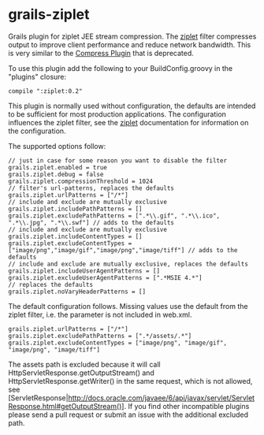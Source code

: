 grails-ziplet
=============

Grails plugin for ziplet JEE stream compression. The [ziplet](https://github.com/ziplet/ziplet) filter
compresses output to improve client performance and reduce network bandwidth. This is very similar to the
[Compress Plugin](http://grails.org/plugin/compress) that is deprecated.

To use this plugin add the following to your BuildConfig.groovy in the "plugins" closure:
```
compile ":ziplet:0.2"
```

This plugin is normally used without configuration, the defaults are intended to be
sufficient for most production applications. The configuration influences the ziplet
filter, see the [ziplet](https://github.com/ziplet/ziplet) documentation for information
on the configuration.

The supported options follow:

```
// just in case for some reason you want to disable the filter
grails.ziplet.enabled = true
grails.ziplet.debug = false
grails.ziplet.compressionThreshold = 1024
// filter's url-patterns, replaces the defaults
grails.ziplet.urlPatterns = ["/*"]
// include and exclude are mutually exclusive
grails.ziplet.includePathPatterns = []
grails.ziplet.excludePathPatterns = [".*\\.gif", ".*\\.ico", ".*\\.jpg", ".*\\.swf"] // adds to the defaults
// include and exclude are mutually exclusive
grails.ziplet.includeContentTypes = []
grails.ziplet.excludeContentTypes = ["image/png","image/gif","image/png","image/tiff"] // adds to the defaults
// include and exclude are mutually exclusive, replaces the defaults
grails.ziplet.includeUserAgentPatterns = []
grails.ziplet.excludeUserAgentPatterns = [".*MSIE 4.*"]
// replaces the defaults
grails.ziplet.noVaryHeaderPatterns = []
```

The default configuration follows. Missing values use the default from the ziplet filter, i.e. the
parameter is not included in web.xml.
```
grails.ziplet.urlPatterns = ["/*"]
grails.ziplet.excludePathPatterns = [".*/assets/.*"]
grails.ziplet.excludeContentTypes = ["image/png", "image/gif", "image/png", "image/tiff"] 
```

The assets path is excluded because it will call HttpServletResponse.getOutputStream() and HttpServletResponse.getWriter() in the same request, which is not allowed, see [ServletResponse|http://docs.oracle.com/javaee/6/api/javax/servlet/ServletResponse.html#getOutputStream()]. If you find other incompatible plugins please send a pull request or submit an issue with the additional excluded path.

